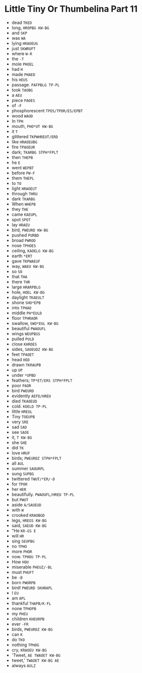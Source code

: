 # Little Tiny Or Thumbelina Part 11

* dead `TKED`
* long, `HROPBG KW-BG`
* and `SKP`
* was `WA`
* lying `HRAOEUG`
* just `SKWRUFT`
* where `W-R`
* the `-T`
* mole `PHOEL`
* had `H`
* made `PHAED`
* his `HEUS`
* passage. `PAFPBLG TP-PL`
* took `TAOBG`
* a `AEU`
* piece `PAOES`
* of `-F`
* phosphorescent `TPOS/TPOR/ES/EPBT`
* wood `WAOD`
* In `TPH`
* mouth, `PHO*UT KW-BG`
* it `T`
* glittered `TKPWHREUT/ERD`
* like `HRAOEUBG`
* fire `TPAOEUR`
* dark; `TKARBG STPH*FPLT`
* then `THEPB`
* he `E`
* went `WEPBT`
* before `PW-F`
* them `THEPL`
* to `TO`
* light `HRAOEUT`
* through `THRU`
* dark `TKARBG`
* When `WHEPB`
* they `THE`
* came `KAEUPL`
* spot `SPOT`
* lay `HRAEU`
* bird, `PWEURD KW-BG`
* pushed `PURBD`
* broad `PWROD`
* nose `TPHOES`
* ceiling, `KAOELG KW-BG`
* earth `*ERT`
* gave `TKPWAEUF`
* way, `WAEU KW-BG`
* so `SO`
* that `THA`
* there `THR`
* large `HRARPBLG`
* hole, `HOEL KW-BG`
* daylight `TKAEULT`
* shone `SHO*EPB`
* into `TPHAO`
* middle `PH*EULD`
* floor `TPHRAOR`
* swallow, `SWO*EUL KW-BG`
* beautiful `PWAOUFL`
* wings `WEUPBGS`
* pulled `PULD`
* close `KHROES`
* sides, `SAOEUDZ KW-BG`
* feet `TPAOET`
* head `HED`
* drawn `TKRAUPB`
* up `UP`
* under `*UPBD`
* feathers; `TP*ET/ERS STPH*FPLT`
* poor `PAOR`
* bird `PWEURD`
* evidently `AEFD/HREU`
* died `TKAOEUD`
* cold. `KOELD TP-PL`
* little `HREUL`
* Tiny `TOEUPB`
* very `SRE`
* sad `SAD`
* see `SAOE`
* it, `T KW-BG`
* she `SHE`
* did `TK`
* love `HRUF`
* birds; `PWEURDZ STPH*FPLT`
* all `AUL`
* summer `SAOURPL`
* sung `SUPBG`
* twittered `TWUT/*ER/-D`
* for `TPOR`
* her `HER`
* beautifully. `PWAOUFL/HREU TP-PL`
* but `PWUT`
* aside `A/SAOEUD`
* with `W`
* crooked `KRAOBGD`
* legs, `HREGS KW-BG`
* said, `SAEUD KW-BG`
* "He `KR-GS E`
* will `HR`
* sing `SEUPBG`
* no `TPHO`
* more `PHOR`
* now. `TPHOU TP-PL`
* How `HOU`
* miserable `PHEUZ/-BL`
* must `PHUFT`
* be `-B`
* born `PWORPB`
* bird! `PWEURD SKHRAPL`
* I `EU`
* am `APL`
* thankful `THAPB/K-FL`
* none `TPHOPB`
* my `PHEU`
* children `KHEURPB`
* ever `-FR`
* birds, `PWEURDZ KW-BG`
* can `K`
* do `TKO`
* nothing `TPHOG`
* cry, `KRAOEU KW-BG`
* 'Tweet, `AE TWAOET KW-BG`
* tweet,' `TWAOET KW-BG AE`
* always `AULZ`
